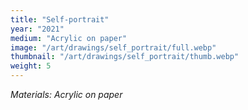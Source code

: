 ```yaml
---
title: "Self-portrait"
year: "2021"
medium: "Acrylic on paper"
image: "/art/drawings/self_portrait/full.webp"
thumbnail: "/art/drawings/self_portrait/thumb.webp"
weight: 5
---
```

*Materials: Acrylic on paper*

